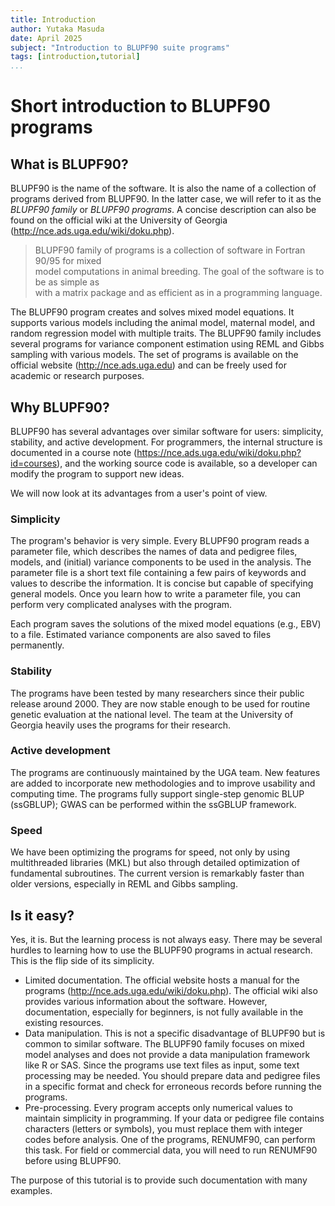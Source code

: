 ```yaml
---
title: Introduction
author: Yutaka Masuda
date: April 2025
subject: "Introduction to BLUPF90 suite programs"
tags: [introduction,tutorial]
...
```


Short introduction to BLUPF90 programs
======================================

What is BLUPF90?
----------------

BLUPF90 is the name of the software. It is also the name of a collection of programs derived from BLUPF90. In the latter case, we will refer to it as the *BLUPF90 family* or *BLUPF90 programs*. A concise description can also be found on the official wiki at the University of Georgia (<http://nce.ads.uga.edu/wiki/doku.php>).

>    BLUPF90 family of programs is a collection of software in Fortran 90/95 for mixed  
>    model computations in animal breeding. The goal of the software is to be as simple as  
>    with a matrix package and as efficient as in a programming language.

The BLUPF90 program creates and solves mixed model equations. It supports various models including the animal model, maternal model, and random regression model with multiple traits. The BLUPF90 family includes several programs for variance component estimation using REML and Gibbs sampling with various models. The set of programs is available on the official website (<http://nce.ads.uga.edu>) and can be freely used for academic or research purposes.

Why BLUPF90?
------------

BLUPF90 has several advantages over similar software for users: simplicity, stability, and active development. For programmers, the internal structure is documented in a course note (<https://nce.ads.uga.edu/wiki/doku.php?id=courses>), and the working source code is available, so a developer can modify the program to support new ideas.

We will now look at its advantages from a user's point of view.

### Simplicity ###

The program's behavior is very simple. Every BLUPF90 program reads a parameter file, which describes the names of data and pedigree files, models, and (initial) variance components to be used in the analysis. The parameter file is a short text file containing a few pairs of keywords and values to describe the information. It is concise but capable of specifying general models. Once you learn how to write a parameter file, you can perform very complicated analyses with the program.

Each program saves the solutions of the mixed model equations (e.g., EBV) to a file. Estimated variance components are also saved to files permanently.

### Stability ###

The programs have been tested by many researchers since their public release around 2000. They are now stable enough to be used for routine genetic evaluation at the national level. The team at the University of Georgia heavily uses the programs for their research.

### Active development ###

The programs are continuously maintained by the UGA team. New features are added to incorporate new methodologies and to improve usability and computing time. The programs fully support single-step genomic BLUP (ssGBLUP); GWAS can be performed within the ssGBLUP framework.

### Speed ###

We have been optimizing the programs for speed, not only by using multithreaded libraries (MKL) but also through detailed optimization of fundamental subroutines. The current version is remarkably faster than older versions, especially in REML and Gibbs sampling.

Is it easy?
-----------

Yes, it is. But the learning process is not always easy. There may be several hurdles to learning how to use the BLUPF90 programs in actual research. This is the flip side of its simplicity.

* Limited documentation. The official website hosts a manual for the programs (<http://nce.ads.uga.edu/wiki/doku.php>). The official wiki also provides various information about the software. However, documentation, especially for beginners, is not fully available in the existing resources.
* Data manipulation. This is not a specific disadvantage of BLUPF90 but is common to similar software. The BLUPF90 family focuses on mixed model analyses and does not provide a data manipulation framework like R or SAS. Since the programs use text files as input, some text processing may be needed. You should prepare data and pedigree files in a specific format and check for erroneous records before running the programs.
* Pre-processing. Every program accepts only numerical values to maintain simplicity in programming. If your data or pedigree file contains characters (letters or symbols), you must replace them with integer codes before analysis. One of the programs, RENUMF90, can perform this task. For field or commercial data, you will need to run RENUMF90 before using BLUPF90.

The purpose of this tutorial is to provide such documentation with many examples.
